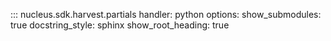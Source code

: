 
::: nucleus.sdk.harvest.partials
    handler: python
    options:
      show_submodules: true
      docstring_style: sphinx
      show_root_heading: true
